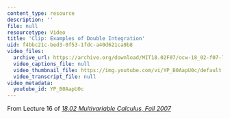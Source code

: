 ```yaml
---
content_type: resource
description: ''
file: null
resourcetype: Video
title: 'Clip: Examples of Double Integration'
uid: f4bbc21c-bed3-0f53-1fdc-a40d621ca9b8
video_files:
  archive_url: https://archive.org/download/MIT18.02F07/ocw-18_02-f07-lec16_300k.mp4
  video_captions_file: null
  video_thumbnail_file: https://img.youtube.com/vi/YP_B0AapU0c/default.jpg
  video_transcript_file: null
video_metadata:
  youtube_id: YP_B0AapU0c
---
```


From Lecture 16 of [_18.02 Multivariable Calculus, Fall 2007_](/courses/18-02-multivariable-calculus-fall-2007/video_galleries/video-lectures)